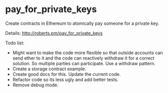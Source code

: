 # pay_for_private_keys
Create contracts in Ethereum to atomically pay someone for a private key.

Details: http://roberts.pm/pay_for_private_keys

Todo list:
* Might want to make the code more flexible so that outside accounts can send ether to it and the code can reactively withdraw it for a correct solution. So multiple parties can participate. Use a withdraw pattern.
* Create a storage contract example.
* Create good docs for this. Update the current code.
* Refactor code so its less ugly and add better tests.
* Remove debug mode.
